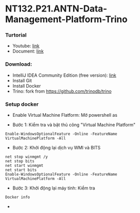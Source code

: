 # NT132.P21.ANTN-Data-Management-Platform-Trino

### Turtorial
- Youtube: [link](https://www.youtube.com/watch?v=gAqYkR2oGgM)
- Document: [link](https://deploy-preview-229--trino.netlify.app/episodes/20.html)

### Download:
- IntelliJ IDEA Community Edition (free version): [link](https://www.jetbrains.com/idea/download/download-thanks.html?platform=windows&code=IIC)
- Install Git
- Install Docker
- Trino: fork from https://github.com/trinodb/trino
 ### Setup docker
 - Enable Virtual Machine Flatform: Mở powershell as 


- Bước 1: Kiểm tra và bật thủ công "Virtual Machine Platform"
```Shell
Enable-WindowsOptionalFeature -Online -FeatureName VirtualMachinePlatform -All
```
- Bước 2: Khởi động lại dịch vụ WMI và BITS
```Shell
net stop winmgmt /y
net stop bits
net start winmgmt
net start bits
Enable-WindowsOptionalFeature -Online -FeatureName VirtualMachinePlatform -All
```
- Bước 3: Khởi động lại máy tính: Kiểm tra
```Shell
Docker info
```
- 
